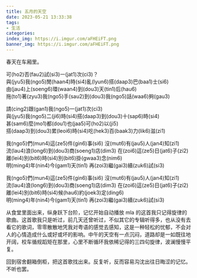 ```yaml
---
title: 五月的天空
date: 2023-05-21 13:33:38
tags:
- 生活
categories:
index_img: https://i.imgur.com/aFHEiFT.png
banner_img: https://i.imgur.com/aFHEiFT.png
---
```


春天在车厢里。

可(ho2)否(fau2)試(si3)一(jat1)次(ci3)？  
與(jyu5)我(ngo5)閒(haan4)時(si4)亂(lyun6)搭(daap3)巴(baa1)士(si6)  
由(jau4)上(soeng6)環(waan4)到(dou3)天(tin1)后(hau6)  
拖(to1)著(zyu3)我(ngo5)手(sau2)到(dou3)我(ngo5)話(waa6)夠(gau3)  

請(cing2)跟(gan1)我(ngo5)一(jat1)次(ci3)  
與(jyu5)我(ngo5)二(ji6)時(si4)搭(daap3)到(dou3)十(sap6)時(si4)  
甚(sam6)麼(mo1)都(dou1)也(jaa5)可(ho2)以(ji5)  
搭(daap3)到(dou3)累(leoi6)時(si4)吃(hek3)百(baak3)力(lik6)滋(zi1)  

我(ngo5)們(mun4)這(ze5)件(gin6)事(si6) 沒(mut6)有(jau5)人(jan4)知(zi1)  
流(lau4)浪(long6)到(dou3)商(soeng1)店(dim3) 在(zoi6)這(ze5)日(jat6)子(zi2)  
離(lei4)別(bit6)時(si4)別(bit6)掛(gwaa3)念(nim6)  
明(ming4)年(nin4)今(gam1)天(tin1) 再(zoi3)繼(gai3)續(zuk6)試(si3)  

我(ngo5)們(mun4)這(ze5)件(gin6)事(si6) 沒(mut6)有(jau5)人(jan4)知(zi1)  
流(lau4)浪(long6)到(dou3)商(soeng1)店(dim3) 在(zoi6)這(ze5)日(jat6)子(zi2)  
離(lei4)別(bit6)時(si4)候(hau6)約(joek3)定(ding6)  
明(ming4)年(nin4)今(gam1)天(tin1) 再(zoi3)繼(gai3)續(zuk6)試(si3)  

从食堂里面出来，纵身跃下台阶，记忆开始自动播放 mla 的这首我只记得旋律的歌曲。这首歌我只是听过，前几天还曾听过，不似其它的专辑听得多，也从没有去看它的歌词，零零散散地凭我对粤语的感觉去感知，这是一种轻松的忧郁，不会对人的心情造成什么或好或坏的影响。中午的天空有一点沉闷，道路却是一如既往地开阔，校车循规蹈矩在那里，心里不断循环我依稀记得的三四句旋律，波澜慢慢平复。

回到宿舍翻箱倒柜，把这首歌找出来。反复听，反而容易沟沈出往日晦涩的记忆。不听也罢。
